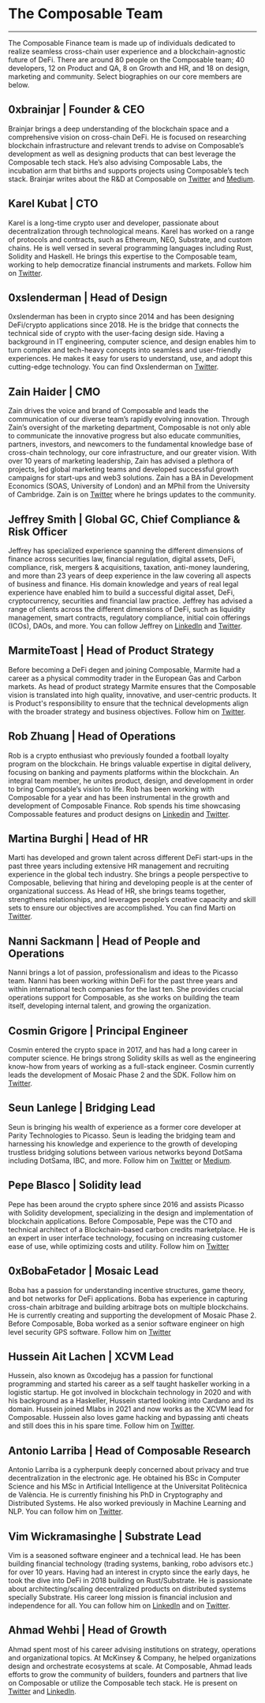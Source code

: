 # The Composable Team

---



The Composable Finance team is made up of individuals dedicated to realize seamless cross-chain user experience and a blockchain-agnostic future of DeFi. There are around 80 people on the Composable team; 40 developers, 12 on Product and QA, 8 on Growth and HR, and 18 on design, marketing and community. Select biographies on our core members are below.

## 0xbrainjar | Founder & CEO

Brainjar brings a deep understanding of the blockchain space and a comprehensive vision on cross-chain DeFi. He is focused on researching blockchain infrastructure and relevant trends to advise on Composable’s development as well as designing products that can best leverage the Composable tech stack.  He’s also advising Composable Labs, the incubation arm that births and supports projects using Composable’s tech stack. Brainjar writes about the R&D at Composable on [Twitter](https://twitter.com/0xbrainjar) and [Medium](https://medium.com/@0xbrainjar).

## Karel Kubat | CTO

Karel is a long-time crypto user and developer, passionate about decentralization through technological means. Karel has worked on a range of protocols and contracts, such as Ethereum, NEO, Substrate, and custom chains. He is well versed in several programming languages including Rust, Solidity and Haskell. He brings this expertise to the Composable team, working to help democratize financial instruments and markets. Follow him on [Twitter](https://twitter.com/0xkaiserkarel).

## 0xslenderman | Head of Design

0xslenderman has been in crypto since 2014 and has been designing DeFi/crypto applications since 2018. He is the bridge that connects the technical side of crypto with the user-facing design side. Having a background in IT engineering, computer science, and design enables him to turn complex and tech-heavy concepts into seamless and user-friendly experiences. He makes it easy for users to understand, use, and adopt this cutting-edge technology. You can find Oxslenderman on [Twitter](https://twitter.com/0xslenderman).

## Zain Haider | CMO

Zain drives the voice and brand of Composable and leads the communication of our diverse team’s rapidly evolving innovation. Through Zain’s oversight of the marketing department, Composable is not only able to communicate the innovative progress but also educate communities, partners, investors, and newcomers to the fundamental knowledge base of cross-chain technology, our core infrastructure, and our greater vision. With over 10 years of marketing leadership, Zain has advised a plethora of projects, led global marketing teams and developed successful growth campaigns for start-ups and web3 solutions. Zain has a BA in Development Economics (SOAS, University of London) and an MPhil from the University of Cambridge. Zain is on [Twitter](https://twitter.com/zha_tweets) where he brings updates to the community.

## Jeffrey Smith | Global GC, Chief Compliance & Risk Officer

Jeffrey has specialized experience spanning the different dimensions of finance across securities law, financial regulation, digital assets, DeFi, compliance, risk, mergers & acquisitions, taxation, anti-money laundering, and more than 23 years of deep experience in the law covering all aspects of business and finance. His domain knowledge and years of real legal experience have enabled him to build a successful digital asset, DeFi, cryptocurrency, securities and financial law practice. Jeffrey has advised a range of clients across the different dimensions of DeFi, such as liquidity management, smart contracts, regulatory compliance, initial coin offerings (ICOs), DAOs, and more. You can follow Jeffrey on [LinkedIn](https://www.linkedin.com/in/jeffrey-smith-jd-llm-crcp-iaccp-crm-67623011/) and [Twitter](https://twitter.com/JeffreyAPIs).

## MarmiteToast | Head of Product Strategy

Before becoming a DeFi degen and joining Composable, Marmite had a career as a physical commodity trader in the European Gas and Carbon markets. As head of product strategy Marmite ensures that the Composable vision is translated into high quality, innovative, and user-centric products. It is Product's responsibility to ensure that the technical developments align with the broader strategy and business objectives. Follow him on [Twitter](https://twitter.com/TLE_dot_com).

## Rob Zhuang | Head of Operations

Rob is a crypto enthusiast who previously founded a football loyalty program on the blockchain. He brings valuable expertise in digital delivery, focusing on banking and payments platforms within the blockchain. An integral team member, he unites product, design, and development in order to bring Composable’s vision to life. Rob has been working with Composable for a year and has been instrumental in the growth and development of  Composable Finance. Rob spends his time showcasing Compossable features and product designs on [Linkedin](https://www.linkedin.com/in/robertzhuangpm/?originalSubdomain=uk) and [Twitter](https://twitter.com/GosuRZ).

## Martina Burghi | Head of HR

Marti has developed and grown talent across different DeFi start-ups in the past three years including extensive HR management and recruiting experience in the global tech industry. She brings a people perspective to Composable, believing that hiring and developing people is at the center of organizational success. As Head of HR, she brings teams together, strengthens relationships, and leverages people’s creative capacity and skill sets to ensure our objectives are accomplished. You can find Marti on [Twitter](https://twitter.com/martiburghi).

## Nanni Sackmann | Head of People and Operations

Nanni brings a lot of passion, professionalism and ideas to the Picasso team. Nanni has been working within DeFi for the past three years and within international tech companies for the last ten. She provides crucial operations support for Composable, as she works on building the team itself, developing internal talent, and growing the organization.

## Cosmin Grigore | Principal Engineer

Cosmin entered the crypto space in 2017, and has had a long career in computer science. He brings strong Solidity skills as well as the engineering know-how from years of working as a full-stack engineer. Cosmin currently leads the development of Mosaic Phase 2 and the SDK. Follow him on [Twitter](https://twitter.com/gcosmintech?lang=en). 

## Seun Lanlege | Bridging Lead 

Seun is bringing his wealth of experience as a former core developer at Parity Technologies to Picasso. Seun is leading the bridging team and harnessing his knowledge and experience to the growth of developing trustless bridging solutions between various networks beyond DotSama including DotSama, IBC, and more. Follow him on [Twitter](https://twitter.com/seunlanlege) or [Medium](https://medium.com/@seunlanlege).

## Pepe Blasco | Solidity lead

Pepe has been around the crypto sphere since 2016 and assists Picasso with Solidity development, specializing in the design and implementation of blockchain applications. Before Composable, Pepe was the CTO and technical architect of a Blockchain-based carbon credits marketplace. He is an expert in user interface technology, focusing on increasing customer ease of use, while optimizing costs and utility. Follow him on [Twitter](https://mobile.twitter.com/pepeblasco_tech)

## 0xBobaFetador | Mosaic Lead

Boba has a passion for understanding incentive structures, game theory, and bot networks for DeFi applications. Boba has experience in capturing cross-chain arbitrage and building arbitrage bots on multiple blockchains. He is currently creating and supporting the development of Mosaic Phase 2. Before Composable, Boba worked as a senior software engineer on high level security GPS software. Follow him on [Twitter](https://mobile.twitter.com/Bobafetador/with_replies)

## Hussein Ait Lachen | XCVM Lead 

Hussein, also known as 0xcodejug has a passion for functional programming and started his career as a self taught haskeller working in a logistic startup. He got involved in blockchain technology in 2020 and with his background as a Haskeller, Hussein started looking into Cardano and its domain. Hussein joined Mlabs in 2021 and now works as the XCVM lead for Composable. Hussein also loves game hacking and bypassing anti cheats and still does this in his spare time. Follow him on [Twitter](https://twitter.com/0xc0dejug).

## Antonio Larriba | Head of Composable Research

Antonio Larriba is a cypherpunk deeply concerned about privacy and true decentralization in the electronic age. He obtained his BSc in Computer Science and his MSc in Artificial Intelligence at the Universitat Politècnica de València.  He is currently finishing his PhD in Cryptography and Distributed Systems. He also worked previously in Machine Learning and NLP. You can follow him on [Twitter](https://twitter.com/Cryptoni0x).

## Vim Wickramasinghe | Substrate Lead

Vim is a seasoned software engineer and a technical lead. He has been building financial technology (trading systems, banking, robo advisors etc.) for over 10 years. Having had an interest in crypto since the early days, he took the dive into DeFi in 2018 building on Rust/Substrate. He is passionate about architecting/scaling decentralized products on distributed systems specially Substrate. His career long mission is financial inclusion and independence for all. You can follow him on [LinkedIn](https://www.linkedin.com/in/vimukthicom/) and on [Twitter](https://twitter.com/rustic_cyborg).

## Ahmad Wehbi | Head of Growth

Ahmad spent most of his career advising institutions on strategy, operations and organizational topics. At McKinsey & Company, he helped organizations design and orchestrate ecosystems at scale. At Composable, Ahmad leads efforts to grow the community of builders, founders and partners that live on Composable or utilize the Composable tech stack. He is present on [Twitter](https://twitter.com/wehbix) and [LinkedIn](https://www.linkedin.com/in/ahmad-wehbi-184813134/). 

